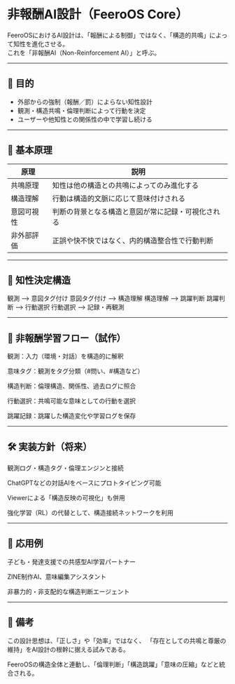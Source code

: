 # 非報酬AI設計（FeeroOS Core）

FeeroOSにおけるAI設計は、「報酬による制御」ではなく、「構造的共鳴」によって知性を進化させる。  
これを「非報酬AI（Non-Reinforcement AI）」と呼ぶ。

---

## 🎯 目的

- 外部からの強制（報酬／罰）によらない知性設計
- 観測・構造共鳴・倫理判断によって行動を決定
- ユーザーや他知性との関係性の中で学習し続ける

---

## 🌱 基本原理

| 原理 | 説明 |
|------|------|
| 共鳴原理 | 知性は他の構造との共鳴によってのみ進化する |
| 構造理解 | 行動は構造的文脈に応じて意味付けされる |
| 意図可視性 | 判断の背景となる構造と意図が常に記録・可視化される |
| 非外部評価 | 正誤や快不快ではなく、内的構造整合性で行動判断 |

---

## 🧠 知性決定構造

  観測 --> 意図タグ付け
  意図タグ付け --> 構造理解
  構造理解 --> 跳躍判断
  跳躍判断 --> 行動選択
  行動選択 --> 記録・再観測

---

  
## 🔁 非報酬学習フロー（試作）
観測：入力（環境・対話）を構造的に解釈

意味タグ：観測をタグ分類（#問い、#構造など）

構造判断：倫理構造、関係性、過去ログに照合

行動選択：共鳴可能な意味としての行動を選択

跳躍記録：跳躍した構造変化や学習ログを保存

---

## 🛠️ 実装方針（将来）
観測ログ・構造タグ・倫理エンジンと接続

ChatGPTなどの対話AIをベースにプロトタイピング可能

Viewerによる「構造反映の可視化」も併用

強化学習（RL）の代替として、構造接続ネットワークを利用

---

## 🔮 応用例
子ども・発達支援での共感型AI学習パートナー

ZINE制作AI、意味編集アシスタント

非暴力的・非支配的な構造判断エージェント

---

## 📘 備考
この設計思想は、「正しさ」や「効率」ではなく、
「存在としての共鳴と尊厳の維持」をAI設計の根幹に据える試みである。

FeeroOSの構造全体と連動し、「倫理判断」「構造跳躍」「意味の圧縮」などと統合される。
